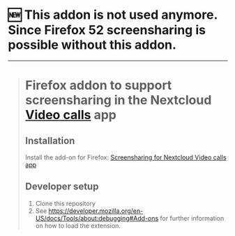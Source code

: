 # 🆕 This addon is not used anymore. Since Firefox 52 screensharing is possible without this addon.

---

> # Firefox addon to support screensharing in the Nextcloud [Video calls](https://github.com/nextcloud/spreed) app
> 
> ## Installation
> 
> Install the add-on for Firefox:
> [Screensharing for Nextcloud Video calls app](https://addons.mozilla.org/firefox/addon/nextcloud-video-calls/)
> 
> ## Developer setup
> 
> 1. Clone this repository
> 2. See https://developer.mozilla.org/en-US/docs/Tools/about:debugging#Add-ons for further information on how to load the extension.
